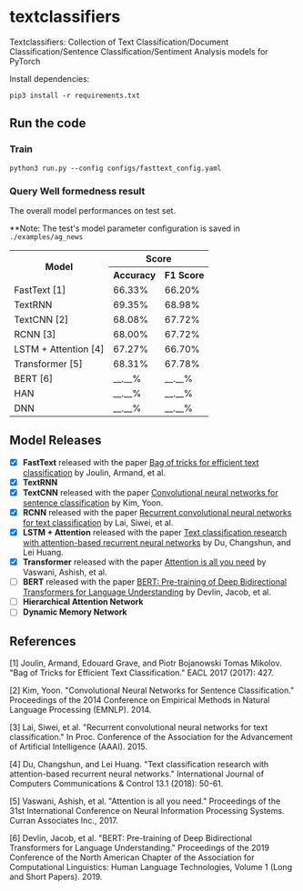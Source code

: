 # textclassifiers
Textclassifiers: Collection of Text Classification/Document Classification/Sentence Classification/Sentiment Analysis models for PyTorch

Install dependencies:

`pip3 install -r requirements.txt`

## Run the code
### Train
`python3 run.py --config configs/fasttext_config.yaml`

### Query Well formedness result
The overall model performances on test set. 

**Note: The test's model parameter configuration is saved in `./examples/ag_news`

<table>
    <tr>
        <th rowspan="2">Model</th>
        <th align="center" colspan="2">Score</th>
    </tr>
    <tr>
        <th>Accuracy</th>
        <th>F1 Score </th>
    </tr>
    <tr>
        <td>FastText [1]</td>
        <td>66.33%</td>
        <td>66.20%</td>
    </tr>
    <tr>
        <td>TextRNN</td>
        <td>69.35%</td>
        <td>68.98%</td>
    </tr>
    <tr>
        <td>TextCNN [2]</td>
        <td>68.08%</td>
        <td>67.72%</td>
    </tr>
    <tr>
        <td>RCNN [3]</td>
        <td>68.00%</td>
        <td>67.72%</td>
    </tr>
    <tr>
        <td>LSTM + Attention [4]</td>
        <td>67.27%</td>
        <td>66.70%</td>
    </tr>
    <tr>
        <td>Transformer [5]</td>
        <td>68.31%</td>
        <td>67.78%</td>
    </tr>
    <tr>
        <td>BERT [6]</td>
        <td>__.__%</td>
        <td>__.__%</td>
    </tr>
     <tr>
        <td>HAN</td>
        <td>__.__%</td>
        <td>__.__%</td>
    </tr>
    <tr>
        <td>DNN</td>
        <td>__.__%</td>
        <td>__.__%</td>
    </tr>
</table>

## Model Releases
- [x] <b>FastText</b> released with the paper [Bag of tricks for efficient text classification](https://arxiv.org/abs/1607.01759) by Joulin, Armand, et al.
- [x] <b>TextRNN</b>
- [x] <b>TextCNN</b> released with the paper [Convolutional neural networks for sentence classification](https://arxiv.org/abs/1408.5882) by Kim, Yoon.
- [x] <b>RCNN</b> released with the paper [Recurrent convolutional neural networks for text classification](http://zhengyima.com/my/pdfs/Textrcnn.pdf) by Lai, Siwei, et al.
- [x] <b>LSTM + Attention</b> released with the paper [Text classification research with attention-based recurrent neural networks](https://pdfs.semanticscholar.org/7ac1/e870f767b7d51978e5096c98699f764932ca.pdf) by Du, Changshun, and Lei Huang.
- [x] <b>Transformer</b> released with the paper [Attention is all you need](https://user.phil.hhu.de/~cwurm/wp-content/uploads/2020/01/7181-attention-is-all-you-need.pdf) by Vaswani, Ashish, et al.
- [ ] <b>BERT</b> released with the paper [BERT: Pre-training of Deep Bidirectional Transformers for Language Understanding](https://arxiv.org/pdf/1810.04805.pdf) by Devlin, Jacob, et al.
- [ ] <b>Hierarchical Attention Network</b> 
- [ ] <b>Dynamic Memory Network</b>

## References
[1] Joulin, Armand, Edouard Grave, and Piotr Bojanowski Tomas Mikolov. "Bag of Tricks for Efficient Text Classification." EACL 2017 (2017): 427.

[2] Kim, Yoon. "Convolutional Neural Networks for Sentence Classification." Proceedings of the 2014 Conference on Empirical Methods in Natural Language Processing (EMNLP). 2014.

[3] Lai, Siwei, et al. "Recurrent convolutional neural networks for text classification." In Proc. Conference of the Association for the Advancement of Artificial Intelligence (AAAI). 2015.

[4] Du, Changshun, and Lei Huang. "Text classification research with attention-based recurrent neural networks." International Journal of Computers Communications & Control 13.1 (2018): 50-61.

[5] Vaswani, Ashish, et al. "Attention is all you need." Proceedings of the 31st International Conference on Neural Information Processing Systems. Curran Associates Inc., 2017.

[6] Devlin, Jacob, et al. "BERT: Pre-training of Deep Bidirectional Transformers for Language Understanding." Proceedings of the 2019 Conference of the North American Chapter of the Association for Computational Linguistics: Human Language Technologies, Volume 1 (Long and Short Papers). 2019.